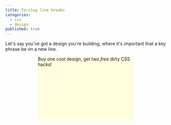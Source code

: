 ```yaml
---
title: Forcing line breaks
categories: 
  - css
  - design
published: true
---
```

Let's say you've got a design you're building, where it's important that a key phrase be on a new line.

<div style="width: 300px; height: 200px; margin: auto; background-color: #fffddd">Buy one cool design, get <em>two free</em> dirty CSS hacks!</div>

